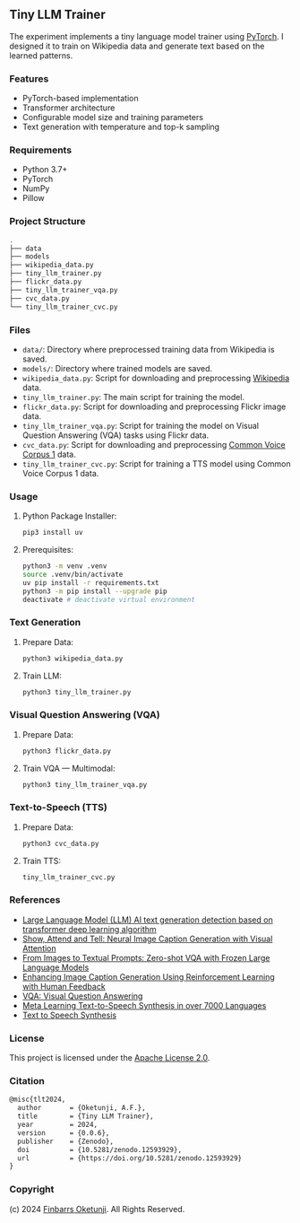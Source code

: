 ## Tiny LLM Trainer

The experiment implements a tiny language model trainer using [PyTorch](https://pytorch.org/). I designed it to train on Wikipedia data and generate text based on the learned patterns.

### Features

- PyTorch-based implementation
- Transformer architecture
- Configurable model size and training parameters
- Text generation with temperature and top-k sampling

### Requirements

- Python 3.7+
- PyTorch
- NumPy
- Pillow

### Project Structure

```sh
.
├── data
├── models
├── wikipedia_data.py
├── tiny_llm_trainer.py
├── flickr_data.py
├── tiny_llm_trainer_vqa.py
├── cvc_data.py
└── tiny_llm_trainer_cvc.py
```

### Files

- `data/`: Directory where preprocessed training data from Wikipedia is saved.
- `models/`: Directory where trained models are saved.
- `wikipedia_data.py`: Script for downloading and preprocessing [Wikipedia](https://www.wikipedia.org) data.
- `tiny_llm_trainer.py`: The main script for training the model.
- `flickr_data.py`: Script for downloading and preprocessing Flickr image data.
- `tiny_llm_trainer_vqa.py`: Script for training the model on Visual Question Answering (VQA) tasks using Flickr data.
- `cvc_data.py`: Script for downloading and preprocessing [Common Voice Corpus 1](https://commonvoice.mozilla.org/en/datasets) data.
- `tiny_llm_trainer_cvc.py`: Script for training a TTS model using Common Voice Corpus 1 data.

### Usage

1. Python Package Installer:

   ```sh
   pip3 install uv
   ```

2. Prerequisites:

   ```sh
   python3 -m venv .venv
   source .venv/bin/activate
   uv pip install -r requirements.txt
   python3 -m pip install --upgrade pip
   deactivate # deactivate virtual environment
   ```

### Text Generation

1. Prepare Data:

   ```sh
   python3 wikipedia_data.py
   ```

2. Train LLM:

   ```sh
   python3 tiny_llm_trainer.py
   ```

### Visual Question Answering (VQA)

1. Prepare Data:

   ```sh
   python3 flickr_data.py
   ```

2. Train VQA — Multimodal:

   ```sh
   python3 tiny_llm_trainer_vqa.py
   ```

### Text-to-Speech (TTS)

1. Prepare Data:

   ```sh
   python3 cvc_data.py
   ```

2. Train TTS:

   ```sh
   tiny_llm_trainer_cvc.py
   ```

### References

+ [Large Language Model (LLM) AI text generation detection based on transformer deep learning algorithm](https://arxiv.org/abs/2405.06652)
+ [Show, Attend and Tell: Neural Image Caption Generation with Visual Attention](https://arxiv.org/abs/1502.03044)
+ [From Images to Textual Prompts: Zero-shot VQA with Frozen Large Language Models](https://arxiv.org/abs/2212.10846)
+ [Enhancing Image Caption Generation Using Reinforcement Learning with Human Feedback](https://arxiv.org/abs/2403.06735)
+ [VQA: Visual Question Answering](https://arxiv.org/abs/1505.00468)
+ [Meta Learning Text-to-Speech Synthesis in over 7000 Languages](https://arxiv.org/abs/2406.06403)
+ [Text to Speech Synthesis](https://arxiv.org/abs/2401.13891)

### License

This project is licensed under the [Apache License 2.0](./LICENSE).

### Citation

```tex
@misc{tlt2024,
  author       = {Oketunji, A.F.},
  title        = {Tiny LLM Trainer},
  year         = 2024,
  version      = {0.0.6},
  publisher    = {Zenodo},
  doi          = {10.5281/zenodo.12593929},
  url          = {https://doi.org/10.5281/zenodo.12593929}
}
```

### Copyright

(c) 2024 [Finbarrs Oketunji](https://finbarrs.eu). All Rights Reserved.